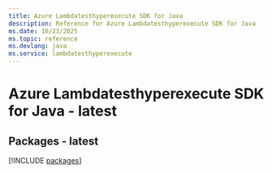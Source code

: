 ```yaml
---
title: Azure Lambdatesthyperexecute SDK for Java
description: Reference for Azure Lambdatesthyperexecute SDK for Java
ms.date: 10/23/2025
ms.topic: reference
ms.devlang: java
ms.service: lambdatesthyperexecute
---
```

# Azure Lambdatesthyperexecute SDK for Java - latest
## Packages - latest
[!INCLUDE [packages](lambdatesthyperexecute-index.md)]